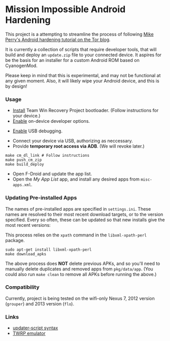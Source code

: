 # Mission Impossible Android Hardening

This project is a attempting to streamline the process of following [Mike
Perry's Android hardening tutorial on the Tor
blog](https://blog.torproject.org/blog/mission-impossible-hardening-android-security-and-privacy).

It is currently a collection of scripts that require developer tools,
that will build and deploy an `update.zip` file to your connected
device. It aspires for be the basis for an installer for a custom
Android ROM based on CyanogenMod.

Please keep in mind that this is experimental, and may not be functional
at any given moment. Also, it will likely wipe your Android device, and
this is by design!

### Usage

* [Install](http://teamw.in/project/twrp2) Team Win Recovery Project bootloader. (Follow instructions for your device.)
* [Enable](https://developer.android.com/tools/device.html#developer-device-options) on-device developer options.
- [Enable](https://developer.android.com/tools/device.html#setting-up) USB debugging.
* Connect your device via USB, authorizing as neccessary.
* Provide **temporary root access via ADB**. (We will revoke later.)

```
make cm_dl_link # Follow instructions
make push_cm_zip
make build_deploy
```

* Open F-Droid and update the app list.
* Open the *My App List* app, and install any desired apps from
  `misc-apps.xml`.

### Updating Pre-installed Apps

The names of pre-installed apps are specified in `settings.ini`. These names
are resolved to their most recent download targets, or to the version specified.
Every so often, these can be updated so that new installs give the most recent
versions:

This process relies on the `xpath` command in the `libxml-xpath-perl` package.

```
sudo apt-get install libxml-xpath-perl
make download_apks
```

The above process does **NOT** delete previous APKs, and so you'll need
to manually delete duplicates and removed apps from `pkg/data/app`. (You
could also run `make clean` to remove all APKs before running the above.)

### Compatibility

Currently, project is being tested on the wifi-only Nexus 7, 2012 version
(`grouper`) and 2013 version (`flo`).

### Links

- [updater-script syntax](http://forum.xda-developers.com/wiki/Edify_script_language)
- [TWRP emulator](http://teamw.in/project/twrp2/169)

